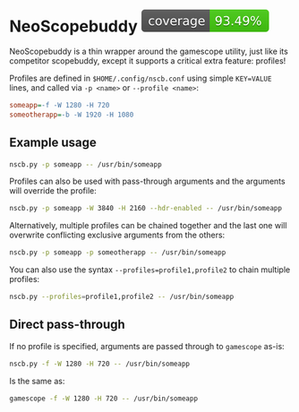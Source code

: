 # NeoScopebuddy [![Coverage Status](./coverage-badge.svg?dummy=8484744)]()

NeoScopebuddy is a thin wrapper around the gamescope utility, just like its competitor scopebuddy, except it supports a critical extra feature: profiles!

Profiles are defined in `$HOME/.config/nscb.conf` using simple `KEY=VALUE` lines, and called via `-p <name>` or `--profile <name>`:

```ini
someapp=-f -W 1280 -H 720
someotherapp=-b -W 1920 -H 1080
```

## Example usage

```bash
nscb.py -p someapp -- /usr/bin/someapp
```

Profiles can also be used with pass-through arguments and the arguments will override the profile:

```bash
nscb.py -p someapp -W 3840 -H 2160 --hdr-enabled -- /usr/bin/someapp
```

Alternatively, multiple profiles can be chained together and the last one will overwrite conflicting exclusive arguments from the others:

```bash
nscb.py -p someapp -p someotherapp -- /usr/bin/someapp
```

You can also use the syntax `--profiles=profile1,profile2` to chain multiple profiles:

```bash
nscb.py --profiles=profile1,profile2 -- /usr/bin/someapp
```

## Direct pass-through

If no profile is specified, arguments are passed through to `gamescope` as-is:

```bash
nscb.py -f -W 1280 -H 720 -- /usr/bin/someapp
```

Is the same as:

```bash
gamescope -f -W 1280 -H 720 -- /usr/bin/someapp
```
